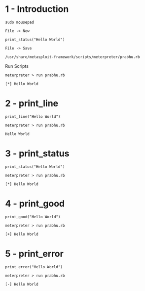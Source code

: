 # 1 - Introduction

```
sudo mousepad
```

```
File -> New 
```

```
print_status("Hello World")
```

```
File -> Save
```

```
/usr/share/metasploit-framework/scripts/meterpreter/prabhu.rb
```

Run Scripts

```
meterpreter > run prabhu.rb
```

```
[*] Hello World
```

# 2 - print_line

```
print_line("Hello World")
```

```
meterpreter > run prabhu.rb
```

```
Hello World
```

# 3 - print_status

```
print_status("Hello World")
```

```
meterpreter > run prabhu.rb
```

```
[*] Hello World
```

# 4 - print_good

```
print_good("Hello World")
```

```
meterpreter > run prabhu.rb
```

```
[+] Hello World
```

# 5 - print_error

```
print_error("Hello World")
```

```
meterpreter > run prabhu.rb
```

```
[-] Hello World
```
